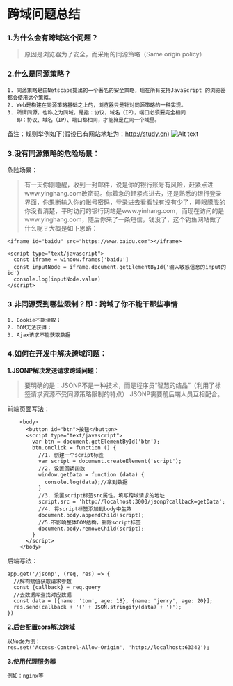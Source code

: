 # 跨域问题总结

### 1.为什么会有跨域这个问题？
   > 原因是浏览器为了安全，而采用的同源策略（Same origin policy）

### 2.什么是同源策略？
    1. 同源策略是由Netscape提出的一个著名的安全策略，现在所有支持JavaScript 的浏览器都会使用这个策略。
    2. Web是构建在同源策略基础之上的，浏览器只是针对同源策略的一种实现。
    3. 所谓同源，也称之为同域，是指：协议，域名（IP），端口必须要完全相同
       即：协议、域名（IP）、端口都相同，才能算是在同一个域里。
备注：规则举例如下(假设已有网站地址为：http://study.cn)
![Alt text](https://s2.ax1x.com/2019/01/26/knAIit.png)

### 3.没有同源策略的危险场景：
危险场景：
> 有一天你刚睡醒，收到一封邮件，说是你的银行账号有风险，赶紧点进www.yinghang.com改密码。你着急的赶紧点进去，还是熟悉的银行登录界面，你果断输入你的账号密码，登录进去看看钱有没有少了，睡眼朦胧的你没看清楚，平时访问的银行网站是www.yinhang.com，而现在访问的是www.yinghang.com，随后你来了一条短信，钱没了，这个钓鱼网站做了什么呢？大概是如下思路：
	
	<iframe id="baidu" src="https://www.baidu.com"></iframe>
	
    <script type="text/javascript">
      const iframe = window.frames['baidu']
      const inputNode = iframe.document.getElementById('输入敏感信息的input的id')
      console.log(inputNode.value)
    </script>

### 3.非同源受到哪些限制？即：跨域了你不能干那些事情
    1. Cookie不能读取；
    2. DOM无法获得；
    3. Ajax请求不能获取数据

### 4.如何在开发中解决跨域问题：
**1.JSONP解决发送请求跨域问题：**
> 要明确的是：JSONP不是一种技术，而是程序员“智慧的结晶”（利用了标签请求资源不受同源策略限制的特点）
> JSONP需要前后端人员互相配合。

前端页面写法：

		<body>
		  <button id="btn">按钮</button>
		  <script type="text/javascript">
		    var btn = document.getElementById('btn');
		    btn.onclick = function () {
		      //1. 创建一个script标签
		      var script = document.createElement('script');
		      //2. 设置回调函数
		      window.getData = function (data) {
		        console.log(data);//拿到数据
		      }
		      //3. 设置script标签src属性，填写跨域请求的地址
		      script.src = 'http://localhost:3000/jsonp?callback=getData';
		      //4. 将script标签添加到body中生效
		      document.body.appendChild(script);
		      //5.不影响整体DOM结构，删除script标签
		      document.body.removeChild(script);
		    }
		  </script>
		</body>
后端写法：

	app.get('/jsonp', (req, res) => {
	  //解构赋值获取请求参数
	  const {callback} = req.query
	  //去数据库查找对应数据
	  const data = [{name: 'tom', age: 18}, {name: 'jerry', age: 20}];
	  res.send(callback + '(' + JSON.stringify(data) + ')');
	})

**2.后台配置cors解决跨域**

	以Node为例：
	res.set('Access-Control-Allow-Origin', 'http://localhost:63342');

**3.使用代理服务器**
	
	例如：nginx等